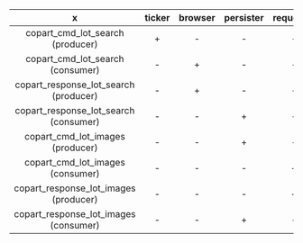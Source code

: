 |                   x                   | ticker | browser | persister | requester |
|:-------------------------------------:|:------:|:-------:|:---------:|:---------:|
|   copart_cmd_lot_search (producer)    |   +    |    -    |     -     |     -     |
|   copart_cmd_lot_search (consumer)    |   -    |    +    |     -     |     -     |
| copart_response_lot_search (producer) |   -    |    +    |     -     |     -     |
| copart_response_lot_search (consumer) |   -    |    -    |     +     |     -     |
|   copart_cmd_lot_images (producer)    |   -    |    -    |     +     |     -     |
|   copart_cmd_lot_images (consumer)    |   -    |    -    |     -     |     +     |
| copart_response_lot_images (producer) |   -    |    -    |     -     |     +     |
| copart_response_lot_images (consumer) |   -    |    -    |     +     |     -     |